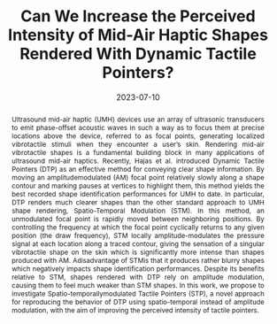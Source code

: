 ---
title: Can We Increase the Perceived Intensity of Mid-Air Haptic Shapes Rendered With
  Dynamic Tactile Pointers?
authors:
- Lendy Mulot
- Thomas Howard
- Pacchierotti Claudio
- Maud Marchal
date: '2023-07-10'
publishDate: '2024-04-24T13:26:12.331657Z'
publication_types:
- work-in-progress
publication: '*IEEE World Haptics Conference (Work-in-Progress paper)*'

abstract: '<p align="justify">Ultrasound mid-air haptic (UMH) devices use an array of ultrasonic transducers to emit phase-offset acoustic waves in such a way as to focus them at precise locations above the device, referred to as focal points, generating localized vibrotactile stimuli when they encounter a user’s skin. Rendering mid-air vibrotactile shapes is a fundamental building block in many applications of ultrasound mid-air haptics. Recently, Hajas et al. introduced Dynamic Tactile Pointers (DTP) as an effective method for conveying clear shape information. By moving an amplitudemodulated (AM) focal point relatively slowly along a shape contour and marking pauses at vertices to highlight them, this method yields the best recorded shape identification performances for UMH to date. In particular, DTP renders much clearer shapes than the other standard approach to UMH shape rendering, Spatio-Temporal Modulation (STM). In this method, an unmodulated focal point is rapidly moved between neighboring positions. By controlling the frequency at which the focal point cyclically returns to any given position (the draw frequency), STM locally amplitude-modulates the pressure signal at each location along a traced contour, giving the sensation of a singular vibrotactile shape on the skin which is significantly more intense than shapes produced with AM. Adisadvantage of STMis that it produces rather blurry shapes which negatively impacts shape identification performances. Despite its benefits relative to STM, shapes rendered with DTP rely on amplitude modulation, causing them to feel much weaker than STM shapes. In this work, we propose to investigate Spatio-temporallymodulated Tactile Pointers (STP), a novel approach for reproducing the behavior of DTP using spatio-temporal instead of amplitude modulation, with the aim of improving the perceived intensity of tactile pointers.</p>'
featured: false

url_pdf: ''
url_code: ''
url_dataset: ''
url_poster: publication/mulot-2023-can/poster.pdf
url_project: ''
url_slides: ''
url_source: ''
url_video: ''

links:
- name: HAL
  url: https://inria.hal.science/hal-04123913
---